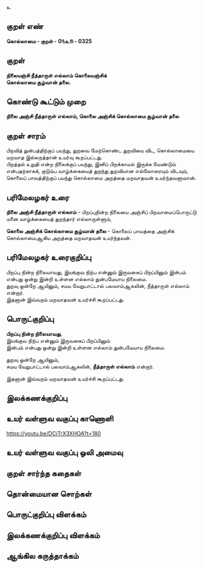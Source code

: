 உ

## குறள் எண் 

**கொல்லாமை - குறள் - 0௩உ௫ - 0325**  

## குறள் 

**நிலையஞ்சி நீத்தாருள் எல்லாம் கொலையஞ்சிக்  
கொல்லாமை சூழ்வான் தலை.**

## கொண்டு கூட்டும் முறை

**நிலை அஞ்சி நீத்தாருள் எல்லாம், கொலை அஞ்சிக் கொல்லாமை சூழ்வான் தலை**

## குறள் சாரம் 

பிறவித் துன்பத்திற்குப் பயந்து, துறவை மேற்கொண்ட துறவியை விட, கொல்லாமையை மறவாத இல்லறத்தான் உயர்வு கூறப்பட்டது.   
பிறத்தல் உறுதி என்ற நிலைக்குப் பயந்து, இனிப் பிறக்காமல் இருக்க வேண்டும் என்பதற்காகக், குடும்ப வாழ்க்கையைத் துறந்து துறவியான எல்லோரையும் விடவும், கொலைப் பாவத்திற்குப் பயந்து கொல்லாமை அறத்தை மறவாதவன் உயர்ந்தவனாவான்.    

## பரிமேலழகர் உரை

**நிலை அஞ்சி நீத்தாருள் எல்லாம்** - பிறப்புநின்ற நிலையை அஞ்சிப் பிறவாமைப்பொருட்டு மனை வாழ்க்கையைத் துறந்தார் எல்லாருள்ளும்,  

**கொலை அஞ்சிக் கொல்லாமை சூழ்வான் தலை** - கொலைப் பாவத்தை அஞ்சிக் கொல்லாமைஆகிய அறத்தை மறவாதவன் உயர்ந்தவன்.  

## பரிமேலழகர் உரைகுறிப்பு   

பிறப்பு நின்ற நிலையாவது, இயங்குவ நிற்ப என்னும் இருவகைப் பிறப்பினும் இன்பம் என்பது ஒன்று இன்றி உள்ளன எல்லாம் துன்பமேயாய நிலைமை.   
துறவு ஒன்றே ஆயினும், சமய வேறுபாட்டால் பலவாம்ஆகலின், நீத்தாருள் எல்லாம் என்றார்.  
இதனான் இவ்வறம் மறவாதவன் உயர்ச்சி கூறப்பட்டது.  

## பொருட்குறிப்பு 

**பிறப்பு நின்ற நிலையாவது**,   
இயங்குவ நிற்ப என்னும் இருவகைப் பிறப்பினும்   
இன்பம் என்பது ஒன்று இன்றி உள்ளன எல்லாம் துன்பமேயாய நிலைமை.   

துறவு ஒன்றே ஆயினும்,   
சமய வேறுபாட்டால் பலவாம்ஆகலின், **நீத்தாருள் எல்லாம்** என்றார்.  

இதனான் இவ்வறம் மறவாதவன் உயர்ச்சி கூறப்பட்டது.  

## இலக்கணக்குறிப்பு  


## உயர் வள்ளுவ வகுப்பு காணொளி

https://youtu.be/DCiTrX3XHOA?t=180

## உயர் வள்ளுவ வகுப்பு ஒலி அமைவு 

 
## குறள் சார்ந்த கதைகள் 


## தொன்மையான சொற்கள்


## பொருட்குறிப்பு விளக்கம்


## இலக்கணக்குறிப்பு விளக்கம்


## ஆங்கில கருத்தாக்கம் 


